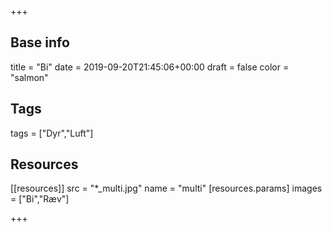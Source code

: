 +++

## Base info
title = "Bi"
date = 2019-09-20T21:45:06+00:00
draft = false
color = "salmon"

## Tags
tags = ["Dyr","Luft"]

## Resources
[[resources]]
  src = "*_multi.jpg"
  name = "multi"
 [resources.params]
    images = ["Bi","Ræv"]

+++


